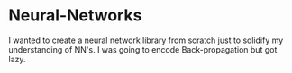 # Neural-Networks
I wanted to create a neural network library from scratch just to solidify my understanding of NN's. I was going to encode Back-propagation but got lazy.
